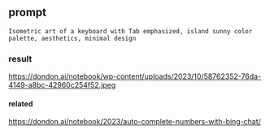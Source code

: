 
## prompt

`Isometric art of a keyboard with Tab emphasized, island sunny color palette, aesthetics, minimal design`

### result
https://dondon.ai/notebook/wp-content/uploads/2023/10/58762352-76da-4149-a8bc-42960c254f52.jpeg


#### related
https://dondon.ai/notebook/2023/auto-complete-numbers-with-bing-chat/
